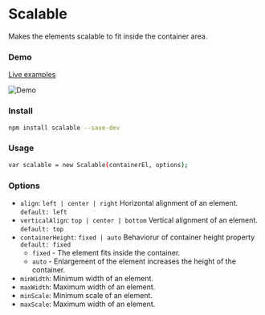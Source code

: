 # Scalable
Makes the elements scalable to fit inside the container area.

### Demo
[Live examples][github_link]

![Demo](https://scriptartist.github.io/Scalable/images/demo1.gif)

[github_link]:https://scriptartist.github.io/Scalable/#demo

### Install

```sh
npm install scalable --save-dev
```

### Usage

```sh
var scalable = new Scalable(containerEl, options);
```

### Options
+ `align`: `left | center | right` Horizontal alignment of an element. `default: left`
+ `verticalAlign`: `top | center | bottom` Vertical alignment of an element. `default: top`
+ `containerHeight`: `fixed | auto` Behaviorur of container height property  `default: fixed`
  + `fixed` - The element fits inside the container.
  + `auto` - Enlargement of the element increases the height of the container.
+ `minWidth`: Minimum width of an element.
+ `maxWidth`: Maximum width of an element.
+ `minScale`: Minimum scale of an element.
+ `maxScale`: Maximum width of an element.

